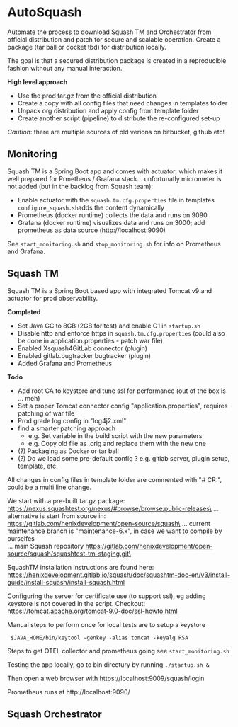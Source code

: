 # AutoSquash

Automate the process to download Squash TM and Orchestrator from official distribution and patch for secure and scalable operation. Create a package (tar ball or docket tbd) for distribution locally.

The goal is that a secured distribution package is created in a reproducible fashion without any manual interaction.

**High level approach**

-   Use the prod tar.gz from the official distribution
-   Create a copy with all config files that need changes in templates folder
-   Unpack org distribution and apply config from template folder
-   Create another script (pipeline) to distribute the re-configured set-up

_Caution_: there are multiple sources of old verions on bitbucket, github etc!

## Monitoring

Squash TM is a Spring Boot app and comes with actuator; which makes it well prepared for Prmetheus / Grafana stack... unfortunatly micrometer is not added (but in the backlog from Squash team):

-   Enable actuator with the `squash.tm.cfg.properties` file in templates `configure_squash.sh`adds the content dynamically 
-   Prometheus (docker runtime) collects the data and runs on 9090
-   Grafana (docker runtime) visualizes data and runs on 3000; add prometheus as data source (http://localhost:9090)

See `start_monitoring.sh` and `stop_monitoring.sh` for info on Prometheus and Grafana.

## Squash TM

Squash TM is a Spring Boot based app with integrated Tomcat v9 and actuator for prod observability.

**Completed**

-   Set Java GC to 8GB (2GB for test) and enable G1 in `startup.sh`
-   Disable http and enforce https in `squash.tm.cfg.properties` (could also be done in application.properties - patch war file)
-   Enabled Xsquash4GitLab connector (plugin)
-   Enabled gitlab.bugtracker bugtracker (plugin)
-   Added Grafana and Prometheus

**Todo**

-   Add root CA to keystore and tune ssl for performance (out of the box is ... meh)
-   Set a proper Tomcat connector config "application.properties", requires patching of war file
-   Prod grade log config in "log4j2.xml"
-   find a smarter patching approach
    -   e.g. Set variable in the build script with the new parameters
    -   e.g. Copy old file as .orig and replace them with the new one
-   (?) Packaging as Docker or tar ball
-   (?) Do we load some pre-default config ? e.g. gitlab server, plugin setup, template, etc.

All changes in config files in template folder are commented with "# CR:", could be a multi line change.

We start with a pre-built tar.gz package: https://nexus.squashtest.org/nexus/#browse/browse:public-releases\
... alternative is start from source in: https://gitlab.com/henixdevelopment/open-source/squash\
... current maintenance branch is "maintenance-6.x", in case we want to compile by ourselfes\
... main Squash repository https://gitlab.com/henixdevelopment/open-source/squash/squashtest-tm-staging.git\

SquashTM installation instructions are found here:
https://henixdevelopment.gitlab.io/squash/doc/squashtm-doc-en/v3/install-guide/install-squash/install-squash.html

Configuring the server for certificate use (to support ssl), eg adding keystore is not covered in the script.
Checkout: https://tomcat.apache.org/tomcat-9.0-doc/ssl-howto.html

Manual steps to perform once for local tests are to setup a keystore

```
 $JAVA_HOME/bin/keytool -genkey -alias tomcat -keyalg RSA
```

Steps to get OTEL collector and prometheus going see `start_monitoring.sh`

Testing the app locally, go to bin directury by running `./startup.sh &`

Then open a web browser with https://localhost:9009/squash/login

Prometheus runs at http://localhost:9090/

## Squash Orchestrator
